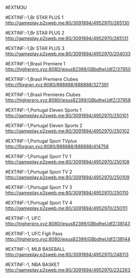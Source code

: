 #EXTM3U

#EXTINF:-1,Br STAR PLUS 1
http://gameplay.p2sweb.me:80/3091894/4952970/265130

#EXTINF:-1,Br STAR PLUS 2
http://gameplay.p2sweb.me:80/3091894/4952970/265131

#EXTINF:-1,Br STAR PLUS 3
http://gameplay.p2sweb.me:80/3091894/4952970/204033

#EXTINF:-1,Brasil Premiere 1 
http://higherpro.xyz:8080/jesus82399/GBbdheUdfZ/37950

#EXTINF:-1,Brasil Premiere Clubes 
http://flixgran.xyz:8080/888888/888888/327391 

#EXTINF:-1,Brasil Premieres Clubes 
http://higherpro.xyz:8080/jesus82399/GBbdheUdfZ/37958 

#EXTINF:-1,Portugal Eleven Sports 1
http://gameplay.p2sweb.me:80/3091894/4952970/250101 

#EXTINF:-1,Portugal Eleven Sports 2 
http://gameplay.p2sweb.me:80/3091894/4952970/250102 

#EXTINF:-1,Portugal  Sport TVplus 
http://flixgran.xyz:8080/888888/888888/414758 

#EXTINF:-1,Portugal  Sport TV 1 
http://gameplay.p2sweb.me:80/3091894/4952970/250108 

#EXTINF:-1,Portugal Sport TV 2 
http://gameplay.p2sweb.me:80/3091894/4952970/250109 

#EXTINF:-1,Portugal Sport TV 3 
http://gameplay.p2sweb.me:80/3091894/4952970/250110 

#EXTINF:-1,Portugal Sport TV 4 
http://gameplay.p2sweb.me:80/3091894/4952970/250111 

#EXTINF:-1, UFC   
http://higherpro.xyz:8080/jesus82399/GBbdheUdfZ/38143 

#EXTINF:-1, UFC Figh Pass  
http://higherpro.xyz:8080/jesus82399/GBbdheUdfZ/38144 

#EXTINF:-1, MLB BASEBALL
http://gameplay.p2sweb.me:80/3091894/4952970/248113

#EXTINF:-1, NBA BASKET
http://gameplay.p2sweb.me:80/3091894/4952970/232263



